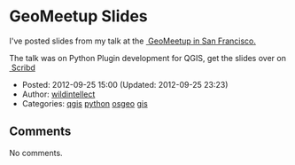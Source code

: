 # GeoMeetup Slides

I've posted slides from my talk at the <a href="http://www.meetup.com/geomeetup/events/81755612/" class="ext-link"> GeoMeetup in San Francisco.</a>

The talk was on Python Plugin development for QGIS, get the slides over on <a href="http://www.scribd.com/doc/106971204/QGis-Scripting-with-Python-Intro" class="ext-link"> Scribd</a>

-   Posted: 2012-09-25 15:00 (Updated: 2012-09-25 23:23)
-   Author: [wildintellect](author/wildintellect.html)
-   Categories: [qgis](category/qgis.html) [python](category/python.html) [osgeo](category/osgeo.html) [gis](category/gis.html)

## Comments

No comments.
